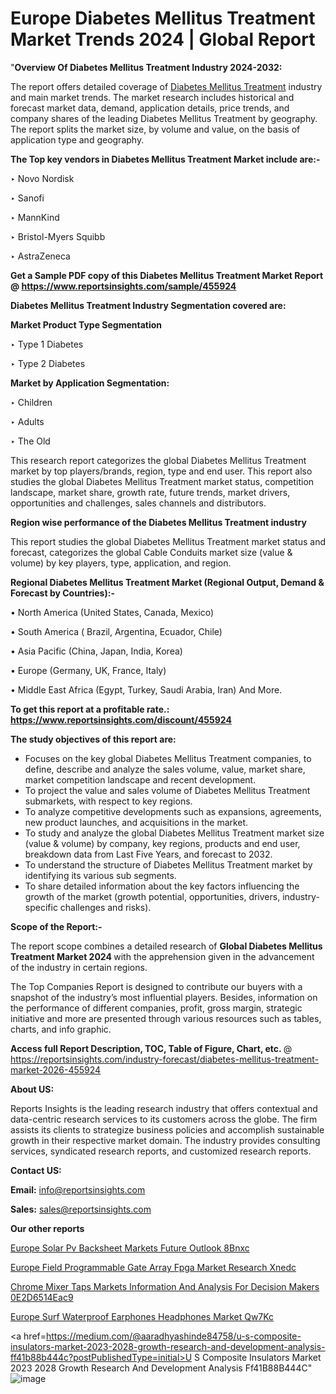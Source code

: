 # Europe Diabetes Mellitus Treatment Market Trends 2024 | Global Report

"<strong>Overview Of Diabetes Mellitus Treatment Industry 2024-2032:</strong>

The report offers detailed coverage of <a href=https://www.reportsinsights.com/sample/455924>Diabetes Mellitus Treatment</a> industry and main market trends. The market research includes historical and forecast market data, demand, application details, price trends, and company shares of the leading Diabetes Mellitus Treatment by geography. The report splits the market size, by volume and value, on the basis of application type and geography.

<strong>The Top key vendors in Diabetes Mellitus Treatment Market include are:- </strong>

‣ Novo Nordisk

‣ Sanofi

‣ MannKind

‣ Bristol-Myers Squibb

‣ AstraZeneca

<strong>Get a Sample PDF copy of this Diabetes Mellitus Treatment Market Report </strong><strong>@ <a href=https://www.reportsinsights.com/sample/455924 style=color:#0000ff;>https://www.reportsinsights.com/sample/455924</a> </strong>

<strong>Diabetes Mellitus Treatment Industry Segmentation covered are:</strong>

<strong>Market Product Type Segmentation</strong>

‣ Type 1 Diabetes

‣ Type 2 Diabetes

<strong>Market by Application Segmentation:</strong>

‣ Children

‣ Adults

‣ The Old

This research report categorizes the global Diabetes Mellitus Treatment market by top players/brands, region, type and end user. This report also studies the global Diabetes Mellitus Treatment market status, competition landscape, market share, growth rate, future trends, market drivers, opportunities and challenges, sales channels and distributors.

<strong>Region wise performance of the Diabetes Mellitus Treatment industry</strong><strong> </strong>

This report studies the global Diabetes Mellitus Treatment market status and forecast, categorizes the global Cable Conduits market size (value &amp; volume) by key players, type, application, and region. 

<strong>Regional Diabetes Mellitus Treatment Market (Regional Output, Demand &amp; Forecast by Countries):-</strong>

• North America (United States, Canada, Mexico)

• South America ( Brazil, Argentina, Ecuador, Chile)

• Asia Pacific (China, Japan, India, Korea)

• Europe (Germany, UK, France, Italy)

• Middle East Africa (Egypt, Turkey, Saudi Arabia, Iran) And More.

<strong>To get this report at a profitable rate.: <a href=https://www.reportsinsights.com/discount/455924 style=color:#0000ff;>https://www.reportsinsights.com/discount/455924</a></strong>

<strong>The study objectives of this report are:</strong>
<ul>
  <li>Focuses on the key global Diabetes Mellitus Treatment companies, to define, describe and analyze the sales volume, value, market share, market competition landscape and recent development.</li>
  <li>To project the value and sales volume of Diabetes Mellitus Treatment submarkets, with respect to key regions.</li>
  <li>To analyze competitive developments such as expansions, agreements, new product launches, and acquisitions in the market.</li>
  <li>To study and analyze the global Diabetes Mellitus Treatment market size (value &amp; volume) by company, key regions, products and end user, breakdown data from Last Five Years, and forecast to 2032.</li>
  <li>To understand the structure of Diabetes Mellitus Treatment market by identifying its various sub segments.</li>
  <li>To share detailed information about the key factors influencing the growth of the market (growth potential, opportunities, drivers, industry-specific challenges and risks).</li>
</ul>
<strong>Scope of the Report:-</strong><strong> </strong>

The report scope combines a detailed research of <strong>Global Diabetes Mellitus Treatment Market 2024 </strong>with the apprehension given in the advancement of the industry in certain regions.

The Top Companies Report is designed to contribute our buyers with a snapshot of the industry’s most influential players. Besides, information on the performance of different companies, profit, gross margin, strategic initiative and more are presented through various resources such as tables, charts, and info graphic.

<strong>Access full Report Description, TOC, Table of Figure, Chart, etc. </strong>@   <a href=https://reportsinsights.com/industry-forecast/diabetes-mellitus-treatment-market-2026-455924 style=color:#0000ff;>https://reportsinsights.com/industry-forecast/diabetes-mellitus-treatment-market-2026-455924</a>

<strong>About US:</strong>

Reports Insights is the leading research industry that offers contextual and data-centric research services to its customers across the globe. The firm assists its clients to strategize business policies and accomplish sustainable growth in their respective market domain. The industry provides consulting services, syndicated research reports, and customized research reports.

<strong>Contact US:</strong>

<p class=""""><b>Email:</b> <a href=mailto:info@reportsinsights.com>info@reportsinsights.com</a></p>
<p class=""""><b>Sales:</b> <a href=mailto:sales@reportsinsights.com>sales@reportsinsights.com</a></p>

<strong>Our other reports</strong>

<a href=https://www.linkedin.com/pulse/europe-solar-pv-backsheet-markets-future-outlook-8bnxc/>Europe Solar Pv Backsheet Markets Future Outlook 8Bnxc</a>

<a href=https://www.linkedin.com/pulse/europe-field-programmable-gate-array-fpga-market-research-xnedc/>Europe Field Programmable Gate Array Fpga Market Research Xnedc</a>

<a href=https://medium.com/@reportinsights.ja/chrome-mixer-taps-markets-information-and-analysis-for-decision-makers-0e2d6514eac9>Chrome Mixer Taps Markets Information And Analysis For Decision Makers 0E2D6514Eac9</a>

<a href=https://www.linkedin.com/pulse/europe-surf-waterproof-earphones-headphones-market-qw7kc/>Europe Surf Waterproof Earphones Headphones Market Qw7Kc</a>

<a href=https://medium.com/@aaradhyashinde84758/u-s-composite-insulators-market-2023-2028-growth-research-and-development-analysis-ff41b88b444c?postPublishedType=initial>U S Composite Insulators Market 2023 2028 Growth Research And Development Analysis Ff41B88B444C</a>"
![image](https://github.com/Reportsinsights123/RIgrowth/assets/158415881/b7d09974-2d29-46f5-88f7-211dff5f2ed1)

